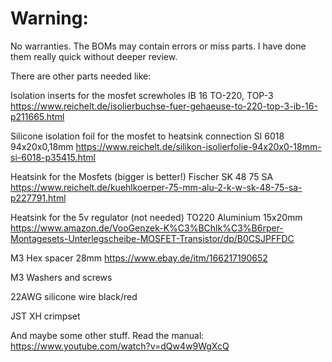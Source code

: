 # Warning:

No warranties. The BOMs may contain errors or miss parts. I have done them really quick without deeper review.

There are other parts needed like:


Isolation inserts for the mosfet screwholes
IB 16 TO-220, TOP-3
https://www.reichelt.de/isolierbuchse-fuer-gehaeuse-to-220-top-3-ib-16-p211665.html


Silicone isolation foil for the mosfet to heatsink connection
SI 6018 94x20x0,18mm
https://www.reichelt.de/silikon-isolierfolie-94x20x0-18mm-si-6018-p35415.html


Heatsink for the Mosfets (bigger is better!)
Fischer SK 48 75 SA
https://www.reichelt.de/kuehlkoerper-75-mm-alu-2-k-w-sk-48-75-sa-p227791.html


Heatsink for the 5v regulator (not needed)
TO220 Aluminium 15x20mm
https://www.amazon.de/VooGenzek-K%C3%BChlk%C3%B6rper-Montagesets-Unterlegscheibe-MOSFET-Transistor/dp/B0CSJPFFDC


M3 Hex spacer 28mm
https://www.ebay.de/itm/166217190652


M3 Washers and screws

22AWG silicone wire black/red

JST XH crimpset


And maybe some other stuff. Read the manual:
https://www.youtube.com/watch?v=dQw4w9WgXcQ



